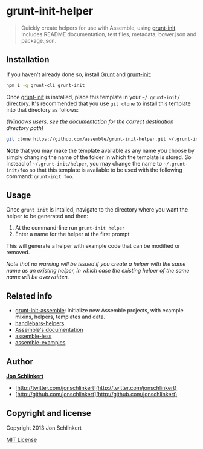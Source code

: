 # grunt-init-helper

> Quickly create helpers for use with Assemble, using [grunt-init][]. Includes README documentation, test files, metadata, bower.json and package.json.

## Installation
If you haven't already done so, install [Grunt][grunt] and [grunt-init][]:

``` bash
npm i -g grunt-cli grunt-init
```

Once [grunt-init][] is installed, place this template in your `~/.grunt-init/` directory. It's recommended that you use `git clone` to install this template into that directory as follows:

_(Windows users, see [the documentation][grunt-init] for the correct destination directory path)_

``` bash
git clone https://github.com/assemble/grunt-init-helper.git ~/.grunt-init/helper
```

**Note** that you may make the template available as any name you choose by simply changing the name of the folder in which the template is stored. So instead of `~/.grunt-init/helper`, you may change the name to `~/.grunt-init/foo` so that this template is available to be used with the following command: `grunt-init foo`.


## Usage
Once `grunt init` is intalled, navigate to the directory where you want the helper to be generated and then:

1. At the command-line run `grunt-init helper`
2. Enter a name for the helper at the first prompt

This will generate a helper with example code that can be modified or removed.

_Note that no warning will be issued if you create a helper with the same name as an existing helper, in which case the existing helper of the same name will be overwritten._


## Related info

* [grunt-init-assemble](https://github.com/assemble/grunt-init-assemble): Initialize new Assemble projects, with example mixins, helpers, templates and data.
* [handlebars-helpers](https://github.com/assemble/handlebars-helpers)
* [Assemble's documentation](http://assemble.io)
* [assemble-less](https://github.com/assemble/assemble-less)
* [assemble-examples](https://github.com/assemble/assemble-examples)


## Author

**[Jon Schlinkert](http://github.com/jonschlinkert)**

+ [http://twitter.com/jonschlinkert](http://twitter.com/jonschlinkert)
+ [http://github.com/jonschlinkert](http://github.com/jonschlinkert)


## Copyright and license
Copyright 2013 Jon Schlinkert

[MIT License](LICENSE-MIT)


[grunt]: http://gruntjs.com
[grunt-init]: http://gruntjs.com/project-scaffolding#installing-templates
